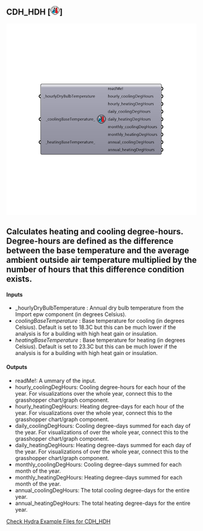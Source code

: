 ## CDH_HDH [![IMAGE](images/icons/CDH_HDH.png)]

![IMAGE](images/components/CDH_HDH.png)

Calculates heating and cooling degree-hours.
 Degree-hours are defined as the difference between the base temperature and the average ambient outside air temperature multiplied by the number of hours that this difference condition exists.
 -
 

#### Inputs
* _hourlyDryBulbTemperature <Required>: Annual dry bulb temperature from the Import epw component (in degrees Celsius).
* _coolingBaseTemperature_ <Default>: Base temperature for cooling (in degrees Celsius). Default is set to 18.3C but this can be much lower if the analysis is for a building with high heat gain or insulation.
* _heatingBaseTemperature_ <Default>: Base temperature for heating (in degrees Celsius). Default is set to 23.3C but this can be much lower if the analysis is for a building with high heat gain or insulation.

#### Outputs
* readMe!: A ummary of the input.
* hourly_coolingDegHours: Cooling degree-hours for each hour of the year. For visualizations over the whole year, connect this to the grasshopper chart/graph component. 
* hourly_heatingDegHours: Heating degree-days for each hour of the year. For visualizations over the whole year, connect this to the grasshopper chart/graph component. 
* daily_coolingDegHours: Cooling degree-days summed for each day of the year. For visualizations of over the whole year, connect this to the grasshopper chart/graph component. 
* daily_heatingDegHours: Heating degree-days summed for each day of the year. For visualizations of over the whole year, connect this to the grasshopper chart/graph component. 
* monthly_coolingDegHours: Cooling degree-days summed for each month of the year.
* monthly_heatingDegHours: Heating degree-days summed for each month of the year.
* annual_coolingDegHours: The total cooling degree-days for the entire year.
* annual_heatingDegHours: The total heating degree-days for the entire year.


[Check Hydra Example Files for CDH_HDH](https://hydrashare.github.io/hydra/index.html?keywords=CDH_HDH)